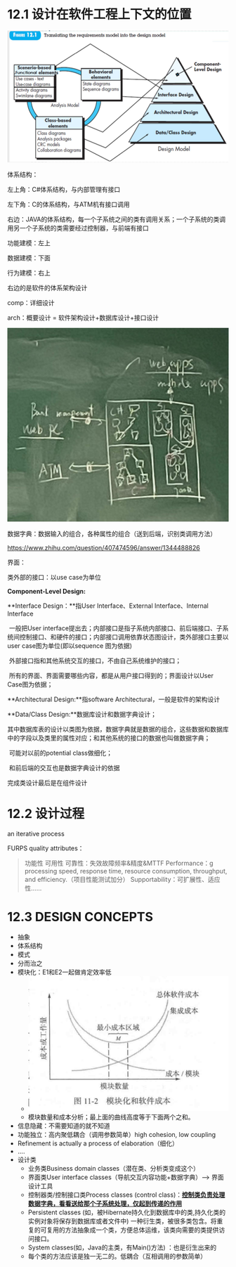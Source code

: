 # 12.1 设计在软件工程上下文的位置

![image-20211206100802757](ch12设计原则.assets/image-20211206100802757.png)

体系结构：

左上角：C#体系结构，与内部管理有接口

左下角：C的体系结构，与ATM机有接口调用

右边：JAVA的体系结构，每一个子系统之间的类有调用关系；一个子系统的类调用另一个子系统的类需要经过控制器，与前端有接口

功能建模：左上

数据建模：下面

行为建模：右上

右边的是软件的体系架构设计

comp：详细设计

arch：概要设计 = 软件架构设计+数据库设计+接口设计

![image-20211206102637157](ch12设计原则.assets/image-20211206102637157.png)



数据字典：数据输入的组合，各种属性的组合（送到后端，识别类调用方法）

https://www.zhihu.com/question/407474596/answer/1344488826



界面：

类外部的接口：以use case为单位

**Component-Level Design:**

**Interface Design：**指User Interface、External Interface、Internal Interface

​		一般把User interface提出去；内部接口是指子系统内部接口、前后端接口、子系统间控制接口、和硬件的接口；内部接口调用依靠状态图设计，类外部接口主要以user case图为单位(即以sequence 图为依据)

​		外部接口指和其他系统交互的接口，不由自己系统维护的接口；

​		所有的界面、界面需要哪些内容，都是从用户接口得到的；界面设计以User Case图为依据；

**Architectural Design:**指software Architectural，一般是软件的架构设计

**Data/Class Design:**数据库设计和数据字典设计；

​		其中数据库表的设计以类图为依据，数据字典就是数据的组合，这些数据和数据库中的字段以及类里的属性对应；和其他系统的接口的数据也叫做数据字典；

​		可能对以前的potential class做细化；

​		和前后端的交互也是数据字典设计的依据

完成类设计最后是在组件设计





# 12.2 设计过程

 an iterative process

FURPS quality attributes：

>  功能性
> 可用性
> 可靠性：失效故障频率&精度&MTTF
> Performance：g processing speed, response time, resource consumption, throughput, and efficiency.（项目性能测试加分）
> Supportability：可扩展性、适应性......



# 12.3 DESIGN CONCEPTS

- 抽象
- 体系结构
- 模式
- 分而治之
- 模块化：E1和E2一起做肯定效率低
  - ![image-20211206112610361](ch12设计原则.assets/image-20211206112610361.png)
  - 模块数量和成本分析；最上面的曲线高度等于下面两个之和。
- 信息隐藏：不需要知道的就不知道
- 功能独立：高内聚低耦合（调用参数简单）high cohesion, low coupling
- Refinement is actually a process of elaboration（细化）
- ....
- 设计类
  - 业务类Business domain classes（潜在类、分析类变成这个）
  - 界面类User interface classes（导航交互内容功能+数据字典）——> 界面设计工具
  - 控制器类/控制接口类Process classes (control class)：<u>**控制类负责处理数据字典，看看送给那个子系统处理，仅起到传递的作用**</u>
  - Persistent classes (如，被Hibernate持久化到数据库中的类,持久化类的实例对象将保存到数据库或者文件中) 一种衍生类，被很多类包含。将重复的可复用的方法抽象成一个类，方便总体运维，该类向需要的类提供访问接口。
  - System classes(如，Java的主类，有Main()方法) ：也是衍生出来的
  - 每个类的方法应该是独一无二的。低耦合（互相调用的参数简单）












